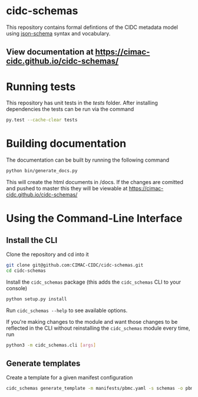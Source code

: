 # cidc-schemas

This repository contains formal defintions of the CIDC metadata model using [json-schema](https://json-schema.org/) syntax and vocabulary.

## View documentation at https://cimac-cidc.github.io/cidc-schemas/

# Running tests

This repository has unit tests in the _tests_ folder. After installing dependencies
the tests can be run via the command

```bash
py.test --cache-clear tests
```

# Building documentation
The documentation can be built by running the following command
```bash
python bin/generate_docs.py
```
This will create the html documents in /docs. If the changes are comitted and pushed 
to master this they will be viewable at https://cimac-cidc.github.io/cidc-schemas/

# Using the Command-Line Interface

## Install the CLI

Clone the repository and cd into it
```bash
git clone git@github.com:CIMAC-CIDC/cidc-schemas.git
cd cidc-schemas
```

Install the `cidc_schemas` package (this adds the `cidc_schemas` CLI to your console)
```bash
python setup.py install
```

Run `cidc_schemas --help` to see available options.   

If you're making changes to the module and want those changes to be reflected in the CLI without reinstalling the `cidc_schemas` module every time, run
```bash
python3 -m cidc_schemas.cli [args]
```

## Generate templates

Create a template for a given manifest configuration

```bash
cidc_schemas generate_template -m manifests/pbmc.yaml -s schemas -o pbmc.xlsx
```
